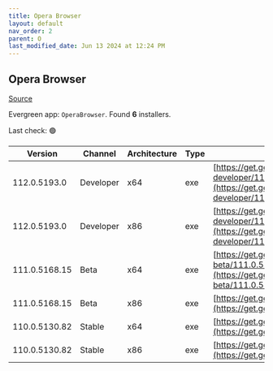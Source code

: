 ```yaml
---
title: Opera Browser
layout: default
nav_order: 2
parent: O
last_modified_date: Jun 13 2024 at 12:24 PM
---
```


## Opera Browser

[Source](https://www.opera.com/browsers/opera)

Evergreen app: `OperaBrowser`. Found **6** installers.

Last check: 🟢

| Version       | Channel   | Architecture | Type | URI                                                                                                                                                                                                                    |
| ------------- | --------- | ------------ | ---- | ---------------------------------------------------------------------------------------------------------------------------------------------------------------------------------------------------------------------- |
| 112.0.5193.0  | Developer | x64          | exe  | [https://get.geo.opera.com/pub/opera-developer/112.0.5193.0/win/Opera_Developer_112.0.5193.0_Setup_x64.exe](https://get.geo.opera.com/pub/opera-developer/112.0.5193.0/win/Opera_Developer_112.0.5193.0_Setup_x64.exe) |
| 112.0.5193.0  | Developer | x86          | exe  | [https://get.geo.opera.com/pub/opera-developer/112.0.5193.0/win/Opera_Developer_112.0.5193.0_Setup.exe](https://get.geo.opera.com/pub/opera-developer/112.0.5193.0/win/Opera_Developer_112.0.5193.0_Setup.exe)         |
| 111.0.5168.15 | Beta      | x64          | exe  | [https://get.geo.opera.com/pub/opera-beta/111.0.5168.15/win/Opera_beta_111.0.5168.15_Setup_x64.exe](https://get.geo.opera.com/pub/opera-beta/111.0.5168.15/win/Opera_beta_111.0.5168.15_Setup_x64.exe)                 |
| 111.0.5168.15 | Beta      | x86          | exe  | [https://get.geo.opera.com/pub/opera-beta/111.0.5168.15/win/Opera_beta_111.0.5168.15_Setup.exe](https://get.geo.opera.com/pub/opera-beta/111.0.5168.15/win/Opera_beta_111.0.5168.15_Setup.exe)                         |
| 110.0.5130.82 | Stable    | x64          | exe  | [https://get.geo.opera.com/pub/opera/desktop/110.0.5130.82/win/Opera_110.0.5130.82_Setup_x64.exe](https://get.geo.opera.com/pub/opera/desktop/110.0.5130.82/win/Opera_110.0.5130.82_Setup_x64.exe)                     |
| 110.0.5130.82 | Stable    | x86          | exe  | [https://get.geo.opera.com/pub/opera/desktop/110.0.5130.82/win/Opera_110.0.5130.82_Setup.exe](https://get.geo.opera.com/pub/opera/desktop/110.0.5130.82/win/Opera_110.0.5130.82_Setup.exe)                             |
